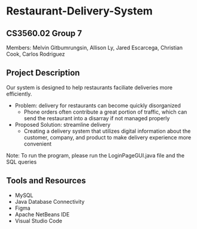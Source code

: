 # Restaurant-Delivery-System
## CS3560.02 Group 7
Members: Melvin Gitbumrungsin, Allison Ly, Jared Escarcega, Christian Cook, Carlos Rodriguez

## Project Description
Our system is designed to help restaurants faciliate deliveries more efficiently.
- Problem: delivery for restaurants can become quickly disorganized
  - Phone orders often contribute a great portion of traffic, which can send the restaurant into a disarray if not managed properly
- Proposed Solution: streamline delivery
  - Creating a delivery system that utilizes digital information about the customer, company, and product to make delivery experience more convenient

Note: To run the program, please run the LoginPageGUI.java file and the SQL queries

## Tools and Resources
- MySQL
- Java Database Connectivity
- Figma
- Apache NetBeans IDE
- Visual Studio Code
